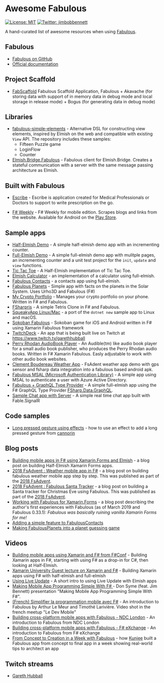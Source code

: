 # Awesome Fabulous

[![License: MIT](https://img.shields.io/badge/License-MIT-yellow.svg)](/LICENSE)
[![Twitter: jimbobbennett](https://img.shields.io/twitter/follow/jimbobbennett.svg?style=social)](https://twitter.com/jimbobbennett)

A hand-curated list of awesome resources when using [Fabulous](https://github.com/fsprojects/Fabulous).

## Fabulous

* [Fabulous on GitHub](https://github.com/fsprojects/Fabulous)
* [Official documentation](https://fsprojects.github.io/Fabulous/)

## Project Scaffold

* [FabScaffold](https://github.com/kunjee17/FabScaffold) Fabulous Scaffold Application, Fabulous + Akavache (for storing data with support of in memory data in debug mode and local storage in release mode) + Bogus (for generating data in debug mode)

## Libraries 

* [fabulous-simple-elements](https://github.com/Zaid-Ajaj/fabulous-simple-elements) - Alternative DSL for constructing view elements, inspired by Elmish on the web and compatible with existing `View` API. The repository includes these samples:
  - Fifteen Puzzle game
  - LoginFlow 
  - Counter
* [Elmish.Bridge.Fabulous](https://github.com/Nhowka/Elmish.Bridge) - Fabulous client for Elmish.Bridge. Creates a stateful communication with a server with the same message passing architecture as Elmish.

## Built with Fabulous
* [Escribe](https://fuzzycloud.in/escribe/) - Escribe is application created for Medical Professionals or Doctors to support to write prescription on the go.

* [F# Weekly](https://github.com/Zaid-Ajaj/fsharp-weekly) - F# Weekly for mobile edition. Scrapes blogs and links from the website. Available for Android on the [Play Store](https://play.google.com/store/apps/details?id=coffeedriventeam.fsharpweekly).

## Sample apps

* [Half-Elmish Demo](https://github.com/jimbobbennett/HalfElmishDemo) - A simple half-elmish demo app with an incrementing counter.
* [Full-Elmish Demo](https://github.com/jimbobbennett/FullElmishDemo) - A simple full-elmish demo app with mulitple pages, an incrementing counter and a unit test project for the `init`, `update` and `view` functions.
* [Tic Tac Toe](https://github.com/jimbobbennett/TicTacToe) - A Half-Elmish implementation of Tic Tac Toe.
* [Elmish Calculator](https://github.com/nosami/Elmish.Calculator) - an implementation of a calculator using full-elmish.
* [Fabulous Contacts](https://github.com/TimLariviere/FabulousContacts) - a contacts app using full-elmish.
* [Fabulous Planets](https://github.com/TimLariviere/FabulousPlanets) - Simple app with facts on the planets in the Solar System. Uses Urho3D and Fabulous (F#)
* [My Crypto Portfolio](https://github.com/DieselMeister/MyCryptoPortfolio) - Manages your crypto portfolio on your phone. Written in F# and Fabulous.
* [FSharpris](https://github.com/DieselMeister/FSharpris) - A simple Tetris Clone in F# and Fabulous.
* [SqueakyApp Linux/Mac](https://github.com/jimbobbennett/SqueakyAppLinuxAndMac) - a port of the `dotnet new` sample app to Linux and macOS.
* [Sokoban Fabulous](https://github.com/nosami/SokobanFabulous) - Sokoban game for iOS and Android written in F# using Xamarin Fabulous framework
* [TwitchDeck](https://github.com/GarethHubball/Twitchdeck) - An app that is being built live on Twitch at https://www.twitch.tv/garethhubball
* [Perry Rhodan AudioBook Player](https://github.com/DieselMeister/perry-rhodan-audiobook-player) - An Audible(tm) like audio book player for a small audio book publisher, who produces the Perry Rhodan audio books. Written in F# Xamarin Fabulous. Easly adjustable to work with other audio book websites.
* [Clement Boudereau Weather App](https://github.com/cboudereau/fabulous-weather) - FsAdent weather app demo with gps sensor and fsharp data integration into a fabulous based android apk.
* [Fabulous MSAL (Microsoft Authentication Library)](https://github.com/pauldorehill/MSAL.Fabulous) - A simple app using MSAL to authenticate a user with Azure Active Directory.
* [Fabulous + GraphQL Type Provider](https://github.com/fsprojects/FSharp.Data.GraphQL/tree/dev/samples/star-wars-fabulous-client) - A simple full-elmish app using the F# GraphQL Type Provider [FSharp.Data.GraphQL](https://github.com/fsprojects/FSharp.Data.GraphQL).
* [Sample Chat app with Server](https://github.com/kaeedo/FabulousRemotingTutorial/tree/fable) - A simple real time chat app built with Fable.SignalR

## Code samples

* [Long pressed gesture using effects](https://gist.github.com/cannorin/f1c8fe9032c86283443649fad7be470a) - how to use an effect to add a long pressed gesture from [cannorin](https://github.com/cannorin)

## Blog posts

* [Building mobile apps in F# using Xamarin.Forms and Elmish](https://www.jimbobbennett.io/building-mobile-apps-in-f-using-xamarin-forms-and-elmish/) - a blog post on building Half-Elmish Xamarin Forms apps.
* [2018 FsAdvent : Weather mobile app in F#](https://github.com/cboudereau/fabulous-weather/blob/master/README.md) - a blog post on building fabulous weather mobile app step by step. This was published as part of the [2018 FsAdvent](https://sergeytihon.com/2018/10/22/f-advent-calendar-in-english-2018/). 
* [2018 FsAdvent : Fabulous Santa Tracker](https://www.jimbobbennett.io/fabulous-santa-tracker/) - a blog post on building a Santa tracker for Christmas Eve using Fabulous. This was published as part of the [2018 FsAdvent](https://sergeytihon.com/2018/10/22/f-advent-calendar-in-english-2018/).
* [Working with Fabulous for Xamarin.Forms](https://areslazarus.com/archive/working-with-fabulous-for-xamarinforms/) - a blog post describing the author's first experiences with Fabulous (as of March 2019 and Fabulous 0.33.1): _Fabulous was basically ruining vanilla Xamarin Forms for me!_ 
* [Adding a simple feature to FabulousContacts](https://gist.github.com/CMThre3/e7c034dad6066c968e671ef446fc51ee)
* [Making FabulousPlanets into a planet guessing game](https://gist.github.com/CMThre3/1c4aea82a36203fa8cc8450ea98fd2a4)

## Videos

* [Building mobile apps using Xamarin and F# from F#Conf](https://channel9.msdn.com/Events/FSharp-Events/fsharpConf-2018/05?WT.mc_id=academic-0000-jabenn) - Building Xamarin apps in F#, starting with using F# as a drop-in for C#, then looking at Half-Elmish.
* [Xamarin University Guest lecture on Xamarin and F#](https://www.youtube.com/watch?v=si9YdWhbwSI) - Building Xamarin apps using F# with half-elmish and full-elmish
* [Using Live Update](https://youtu.be/9IaYI96mJzQ) - A short intro to using Live Update with Elmish apps
* [Making Mobile App Programming Simple With F#
](https://www.youtube.com/watch?v=bEO7bl79uAM) - Don Syme (feat. Jim Bennett) presentation "Making Mobile App Programming Simple With F#".
* [(French) Simplifier la programmation mobile avec F#](https://www.youtube.com/watch?v=X9aw-yHU0Sc) - An introduction to Fabulous by Arthur Le Meur and Timothé Larivière. Video shot in the french meetup "Le Dev Mobile"
* [Building cross-platform mobile apps with Fabulous - NDC London](https://youtu.be/Hm4EDPNXQqY) - An introduction to Fabulous from NDC London
* [Building cross-platform mobile apps with Fabulous - F# eXchange](https://skillsmatter.com/skillscasts/13411-build-cross-platform-mobile-apps-using-fabulous) - An introduction to Fabulous from F# eXchange
* [From Concept to Creation in a Week with Fabulous](https://skillsmatter.com/skillscasts/13429-from-concept-to-creation-in-a-week-with-fabulous) - how [Kunjee](https://twitter.com/kunjee) built a Fabulous app from concept to final app in a week showing real-world tips to architect an app

## Twitch streams

* [Gareth Hubball](https://www.twitch.tv/garethhubball/videos/all)
